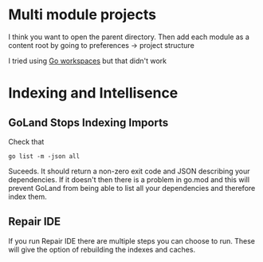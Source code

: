 # Multi module projects

I think you want to open the parent directory.
Then add each module as a content root by going to preferences -> project structure

I tried using [Go workspaces](https://www.jetbrains.com/help/go/go-workspaces.html) but that didn't work


# Indexing and Intellisence

## GoLand Stops Indexing Imports

Check that 

```
go list -m -json all
```

Suceeds. It should return a non-zero exit code and JSON describing your dependencies.
If it doesn't then there is a problem in go.mod and this will prevent GoLand from
being able to list all your dependencies and therefore index them.


## Repair IDE

If you run Repair IDE there are multiple steps you can choose to run. 
These will give the option of rebuilding the indexes and caches.